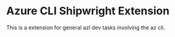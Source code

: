 # Azure CLI Shipwright Extension #
This is a extension for general azl dev tasks involving the az cli.
